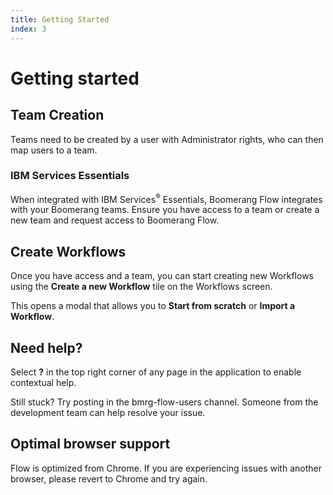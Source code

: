 ```yaml
---
title: Getting Started
index: 3
---
```


# Getting started

## Team Creation

Teams need to be created by a user with Administrator rights, who can then map users to a team.

### IBM Services Essentials

When integrated with IBM Services<sup>®</sup> Essentials, Boomerang Flow integrates with your Boomerang teams. Ensure you have access to a team or create a new team and request access to Boomerang Flow.

## Create Workflows

Once you have access and a team, you can start creating new Workflows using the **Create a new Workflow** tile on the Workflows screen.

This opens a modal that allows you to **Start from scratch** or **Import a Workflow**.

## Need help?

Select **?** in the top right corner of any page in the application to enable contextual help.

Still stuck? Try posting in the bmrg-flow-users channel. Someone from the development team can help resolve your issue.

## Optimal browser support

Flow is optimized from Chrome. If you are experiencing issues with another browser, please revert to Chrome and try again.
